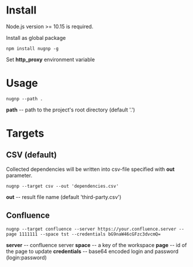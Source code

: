 # Install
Node.js version >= 10.15 is required.

Install as global package
```
npm install nugnp -g
```
Set **http_proxy** environment variable

# Usage
```
nugnp --path .
```

**path** -- path to the project's root directory (default '.')

# Targets
## CSV (default)
Collected dependencies will be written into csv-file specified with **out** parameter.
```
nugnp --target csv --out 'dependencies.csv'
```
**out** -- result file name (default 'third-party.csv')

## Confluence

```
nugnp --target confluence --server https://your.confluence.server --page 1111111 --space tst --credentials bG9naW46cGFzc3dvcmQ=
```
**server** -- confluence server
**space** -- a key of the workspace
**page** -- id of the page to update
**credentials** -- base64 encoded login and password (login:password)